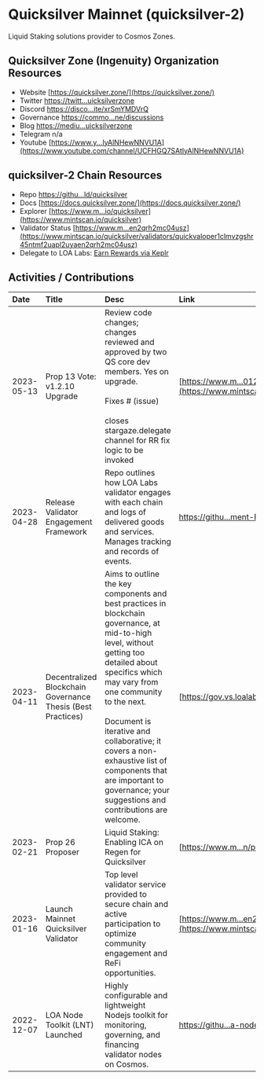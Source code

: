 # Quicksilver Mainnet (quicksilver-2)

Liquid Staking solutions provider to Cosmos Zones.  

## Quicksilver Zone (Ingenuity) Organization Resources

* Website [https://quicksilver.zone/](https://quicksilver.zone/)
* Twitter [https://twitt...uicksilverzone](https://twitter.com/quicksilverzone)
* Discord [https://disco...ite/xrSmYMDVrQ](https://discord.com/invite/xrSmYMDVrQ)
* Governance [https://commo...ne/discussions](https://commonwealth.im/quicksilver-zone/discussions)
* Blog [https://mediu...uicksilverzone](https://medium.com/quicksilverzone)
* Telegram n/a
* Youtube [https://www.y...IyAlNHewNNVU1A](https://www.youtube.com/channel/UCFHGQ7SAtIyAlNHewNNVU1A)

## quicksilver-2 Chain Resources

* Repo [https://githu...ld/quicksilver](https://github.com/ingenuity-build/quicksilver)
* Docs [https://docs.quicksilver.zone/](https://docs.quicksilver.zone/)
* Explorer [https://www.m...io/quicksilver](https://www.mintscan.io/quicksilver)
* Validator Status [https://www.m...en2qrh2mc04usz](https://www.mintscan.io/quicksilver/validators/quickvaloper1clmvzgshr45ntmf2uapl2uyaen2qrh2mc04usz)
* Delegate to LOA Labs: [Earn Rewards via Keplr](https://wallet.keplr.app/chains/quicksilver?modal=validator&chain=quicksilver-2&validator_address=quickvaloper1clmvzgshr45ntmf2uapl2uyaen2qrh2mc04usz&referral=true)

## Activities / Contributions
| Date | Title | Desc | Link | Type |
| :----------- | :------------ | :-------------------------------- | :---- | :---- |
| 2023-05-13 | Prop 13 Vote: v1.2.10 Upgrade | Review code changes; changes reviewed and approved by two QS core dev members. Yes on upgrade. <br><br>Fixes # (issue)<br><br>closes stargaze.delegate channel for RR fix logic to be invoked | [https://www.m...012209E9ECBFF9](https://www.mintscan.io/quicksilver/txs/7E530F3DA0EE225B02FB9A4604AB29D5EFBDC7AB324B54F0AB012209E9ECBFF9) | GOV-6, PGs-13 |
| 2023-04-28 | Release Validator Engagement Framework | Repo outlines how LOA Labs validator engages with each chain and logs of delivered goods and services. Manages tracking and records of events.  | [https://githu...ment-Framework](https://github.com/LOA-Labs/Validator-Engagement-Framework) | PGs-12 |
| 2023-04-11 | Decentralized Blockchain Governance Thesis (Best Practices) | Aims to outline the key components and best practices in blockchain governance, at mid-to-high level, without getting too detailed about specifics which may vary from one community to the next.<br><br>Document is iterative and collaborative; it covers a non-exhaustive list of components that are important to governance; your suggestions and contributions are welcome. | [https://gov.vs.loalabs.io/](https://gov.vs.loalabs.io/) | GOV-9, GOV-6, PGs-12 |
| 2023-02-21 | Prop 26 Proposer | Liquid Staking: Enabling ICA on Regen for Quicksilver | [https://www.m...n/proposals/26](https://www.mintscan.io/regen/proposals/26) | PGs-11 |
| 2023-01-16 | Launch Mainnet Quicksilver Validator | Top level validator service provided to secure chain and active participation to optimize community engagement and ReFi opportunities. | [https://www.m...en2qrh2mc04usz](https://www.mintscan.io/quicksilver/validators/quickvaloper1clmvzgshr45ntmf2uapl2uyaen2qrh2mc04usz) | PGs-16, GOV-7, GOV-10 |
| 2022-12-07 | LOA Node Toolkit (LNT) Launched | Highly configurable and lightweight Nodejs toolkit for monitoring, governing, and financing validator nodes on Cosmos. | [https://githu...a-node-toolkit](https://github.com/LOA-Labs/loa-node-toolkit) | PGs-12, INF-5, PGs-14 |